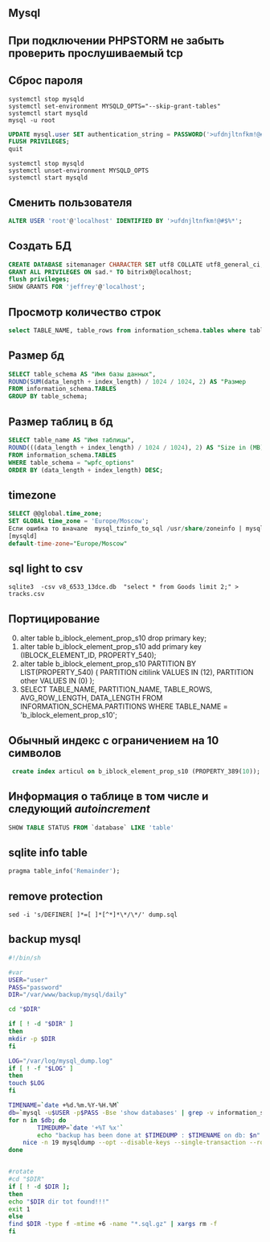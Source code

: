 
## Mysql
## При подключении PHPSTORM не забыть проверить прослушиваемый tcp
## Сброс пароля 
```shell
systemctl stop mysqld
systemctl set-environment MYSQLD_OPTS="--skip-grant-tables"
systemctl start mysqld
mysql -u root
```
```sql
UPDATE mysql.user SET authentication_string = PASSWORD('>ufdnjltnfkm!@#$%*') WHERE User = 'root' AND Host = 'localhost';
FLUSH PRIVILEGES;
quit
```
```shell
systemctl stop mysqld
systemctl unset-environment MYSQLD_OPTS
systemctl start mysqld
```
## Сменить пользователя
```sql
ALTER USER 'root'@'localhost' IDENTIFIED BY '>ufdnjltnfkm!@#$%*';
```
## Создать БД
```sql
CREATE DATABASE sitemanager CHARACTER SET utf8 COLLATE utf8_general_ci;
GRANT ALL PRIVILEGES ON sad.* TO bitrix0@localhost;
flush privileges;
SHOW GRANTS FOR 'jeffrey'@'localhost';
```
## Просмотр количество строк
```sql
select TABLE_NAME, table_rows from information_schema.tables where table_name like 'b_iblock_el%';
```
## Размер бд
```sql
SELECT table_schema AS "Имя базы данных",
ROUND(SUM(data_length + index_length) / 1024 / 1024, 2) AS "Размер  
FROM information_schema.TABLES
GROUP BY table_schema;
```
## Размер таблиц в бд
```sql
SELECT table_name AS "Имя таблицы",
ROUND(((data_length + index_length) / 1024 / 1024), 2) AS "Size in (MB)"
FROM information_schema.TABLES
WHERE table_schema = "wpfc_options"
ORDER BY (data_length + index_length) DESC;
```
## timezone
```sql
SELECT @@global.time_zone;
SET GLOBAL time_zone = 'Europe/Moscow';
Если ошибка то вначале  mysql_tzinfo_to_sql /usr/share/zoneinfo | mysql mysql
[mysqld]
default-time-zone="Europe/Moscow"
```
## sql light to csv
```shell
sqlite3  -csv v8_6533_13dce.db  "select * from Goods limit 2;" > tracks.csv
```
## Портицирование
0. alter table b_iblock_element_prop_s10 drop primary key;
0. alter table b_iblock_element_prop_s10
add primary key (IBLOCK_ELEMENT_ID, PROPERTY_540);
0.  alter table b_iblock_element_prop_s10
    PARTITION BY LIST(PROPERTY_540) (
          PARTITION citilink VALUES IN (12),
          PARTITION other VALUES IN (0)
    );
0. SELECT TABLE_NAME, PARTITION_NAME, TABLE_ROWS, AVG_ROW_LENGTH, DATA_LENGTH
      FROM INFORMATION_SCHEMA.PARTITIONS
       WHERE TABLE_NAME = 'b_iblock_element_prop_s10';
## Обычный индекс с ограничением на 10 символов
```sql
 create index articul on b_iblock_element_prop_s10 (PROPERTY_389(10));
 ```
## Информация о таблице в том числе и следующий *autoincrement*
```sql
SHOW TABLE STATUS FROM `database` LIKE 'table'
```
## sqlite info table
```sql
pragma table_info('Remainder');
```
## remove protection
```
sed -i 's/DEFINER[ ]*=[ ]*[^*]*\*/\*/' dump.sql
```
## backup mysql
```sh
#!/bin/sh

#var
USER="user"
PASS="password"
DIR="/var/www/backup/mysql/daily"

cd "$DIR"

if [ ! -d "$DIR" ]
then
mkdir -p $DIR
fi

LOG="/var/log/mysql_dump.log"
if [ ! -f "$LOG" ]
then
touch $LOG
fi

TIMENAME=`date +%d.%m.%Y-%H.%M`
db=`mysql -u$USER -p$PASS -Bse 'show databases' | grep -v information_schema | grep -v mysql | grep -v performance_schema | grep -v sys`
for n in $db; do
        TIMEDUMP=`date '+%T %x'`
        echo "backup has been done at $TIMEDUMP : $TIMENAME on db: $n" > $LOG
    nice -n 19 mysqldump --opt --disable-keys --single-transaction --routines --no-tablespaces -u$USER -h localhost -p$PASS $n | gzip -9 > "$DIR/$n-$TIMENAME.sql.gz"
done


#rotate
#cd "$DIR"
if [ ! -d $DIR ];
then
echo "$DIR dir tot found!!!"
exit 1
else
find $DIR -type f -mtime +6 -name "*.sql.gz" | xargs rm -f
fi
```


